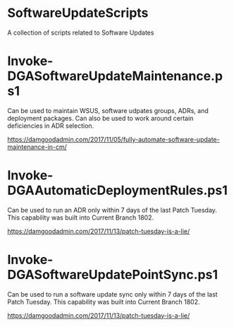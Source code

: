 # SoftwareUpdateScripts
A collection of scripts related to Software Updates

# Invoke-DGASoftwareUpdateMaintenance.ps1
Can be used to maintain WSUS, software udpates groups, ADRs, and deployment packages.  Can also be used to work around certain deficiencies in ADR selection.

https://damgoodadmin.com/2017/11/05/fully-automate-software-update-maintenance-in-cm/

# Invoke-DGAAutomaticDeploymentRules.ps1
Can be used to run an ADR only within 7 days of the last Patch Tuesday.  This capability was built into Current Branch 1802.

https://damgoodadmin.com/2017/11/13/patch-tuesday-is-a-lie/

# Invoke-DGASoftwareUpdatePointSync.ps1
Can be used to run a software update sync only within 7 days of the last Patch Tuesday.  This capability was built into Current Branch 1802.

https://damgoodadmin.com/2017/11/13/patch-tuesday-is-a-lie/
